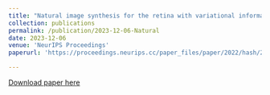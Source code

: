 ```yaml
---
title: "Natural image synthesis for the retina with variational information bottleneck representation"
collection: publications
permalink: /publication/2023-12-06-Natural
date: 2023-12-06
venue: 'NeurIPS Proceedings'
paperurl: 'https://proceedings.neurips.cc/paper_files/paper/2022/hash/283f1354f1de1c53a14afe0a6740e889-Abstract-Conference.html'

---
```


[Download paper here](https://proceedings.neurips.cc/paper_files/paper/2022/file/283f1354f1de1c53a14afe0a6740e889-Paper-Conference.pdf)
